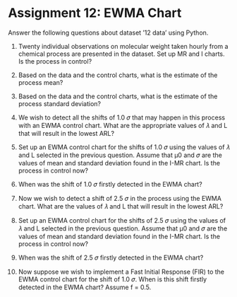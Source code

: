 # Assignment 12: EWMA Chart

Answer the following questions about dataset ’12 data’ using Python.

1. Twenty individual observations on molecular weight taken hourly from a chemical process are presented in the dataset. Set up MR and I charts. Is the process in control?

2. Based on the data and the control charts, what is the estimate of the process mean?

3. Based on the data and the control charts, what is the estimate of the process standard deviation?

4. We wish to detect all the shifts of 1.0 𝜎 that may happen in this process with an EWMA control chart. What are the appropriate values of 𝜆 and L that will result in the lowest ARL?

5. Set up an EWMA control chart for the shifts of 1.0 𝜎 using the values of 𝜆 and L selected in the previous question. Assume that µ0 and 𝜎 are the values of mean and standard deviation found in the I-MR chart. Is the process in control now?

6. When was the shift of 1.0 𝜎 firstly detected in the EWMA chart?

7. Now we wish to detect a shift of 2.5 𝜎 in the process using the EWMA chart. What are the values of 𝜆 and L that will result in the lowest ARL?

8. Set up an EWMA control chart for the shifts of 2.5 𝜎 using the values of 𝜆 and L selected in the previous question. Assume that µ0 and 𝜎 are the values of mean and standard deviation found in the I-MR chart. Is the process in control now?

9. When was the shift of 2.5 𝜎 firstly detected in the EWMA chart?

10. Now suppose we wish to implement a Fast Initial Response (FIR) to the EWMA control chart for the shift of 1.0 𝜎. When is this shift firstly detected in the EWMA chart? Assume f = 0.5.
